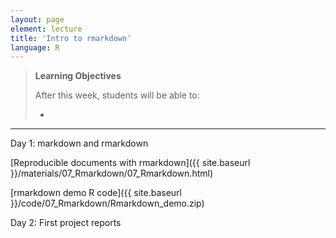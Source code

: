 ```yaml
---
layout: page
element: lecture
title: 'Intro to rmarkdown'
language: R
---
```


> **Learning Objectives**
>
> After this week, students will be able to:
>
> -

---

Day 1: markdown and rmarkdown

[Reproducible documents with rmarkdown]({{ site.baseurl }}/materials/07_Rmarkdown/07_Rmarkdown.html)

[rmarkdown demo R code]({{ site.baseurl }}/code/07_Rmarkdown/Rmarkdown_demo.zip)


Day 2: First project reports
